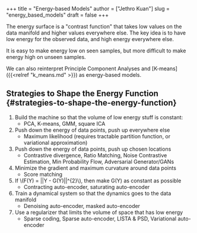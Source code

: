 +++
title = "Energy-based Models"
author = ["Jethro Kuan"]
slug = "energy_based_models"
draft = false
+++

The energy surface is a "contrast function" that takes low values on the data manifold and higher values everywhere else. The key idea is to have low energy for the observed data, and high energy everywhere else.

It is easy to make energy low on seen samples, but more difficult to make energy high on unseen samples.

We can also reinterpret Principle Component Analyses and [K-means]({{<relref "k_means.md" >}}) as energy-based models.

## Strategies to Shape the Energy Function {#strategies-to-shape-the-energy-function}

1.  Build the machine so that the volume of low energy stuff is constant:
    - PCA, K-means, GMM, square ICA
2.  Push down the energy of data points, push up everywhere else
    - Maximum likelihood (requires tractable partition function, or variational approximation)
3.  Push down the energy of data points, push up chosen locations
    - Contrastive divergence, Ratio Matching, Noise Contrastive Estimation, Min Probability Flow, Adversarial Generator/GANs
4.  Minimize the gradient and maximum curvature around data points
    - Score matching
5.  If \\(F(Y) = ||Y - G(Y)||^{2}\\), then make G(Y) as constant as possible
    - Contracting auto-encoder, saturating auto-encoder
6.  Train a dynamical system so that the dynamics goes to the data manifold
    - Denoising auto-encoder, masked auto-encoder
7.  Use a regularizer that limits the volume of space that has low energy
    - Sparse coding, Sparse auto-encoder, LISTA & PSD, Variational auto-encoder
